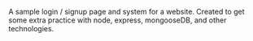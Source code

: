 A sample login / signup page and system for a website. 
Created to get some extra practice with node, express, mongooseDB, and other technologies.